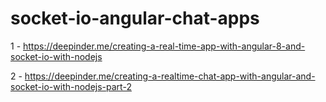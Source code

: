 # socket-io-angular-chat-apps

1 - https://deepinder.me/creating-a-real-time-app-with-angular-8-and-socket-io-with-nodejs

2 - https://deepinder.me/creating-a-realtime-chat-app-with-angular-and-socket-io-with-nodejs-part-2